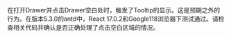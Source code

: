 在打开Drawer并点击Drawer空白处时，触发了Tooltip的显示。这是预期之外的行为。在版本5.3.0的antd中，React 17.0.2和Google118浏览器下测试通过。请检查相关代码并确认是否正确处理了点击空白区域的情况。
